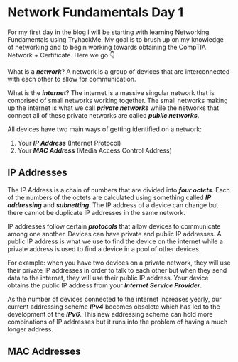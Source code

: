 # Network Fundamentals Day 1

For my first day in the blog I will be starting with learning Networking Fundamentals using TryhackMe. My goal is to brush up on my knowledge of networking and to begin working towards obtaining the CompTIA Network + Certificate. Here we go :point_down:

What is a ***network***? A network is a group of devices that are interconnected with each other to allow for communication.

What is the ***internet***? The internet is a massive singular network that is comprised of small networks working together. The small networks making up the internet is what we call ***private networks*** while the networks that connect all of these private networks are called ***public networks***. 

All devices have two main ways of getting identified on a network:
1. Your ***IP Address*** (Internet Protocol)
2. Your ***MAC Address*** (Media Access Control Address)

## IP Addresses

The IP Address is a chain of numbers that are divided into ***four octets***. Each of the numbers of the octets are calculated using something called ***IP addressing*** and ***subnetting***. The IP address of a device can change but there cannot be duplicate IP addresses in the same network. 

IP addresses follow certain ***protocols*** that allow devices to communicate among one another. Devices can have private and public IP addresses. A public IP address is what we use to find the device on the internet while a private address is used to find a device in a pool of other devices. 

For example: when you have two devices on a private network, they will use their private IP addresses in order to talk to each other but when they send data to the internet, they will use their public IP address. Your device obtains the public IP address from your ***Internet Service Provider***.

As the number of devices connected to the internet increases yearly, our current addressing scheme ***IPv4*** becomes obsolete which has led to the development of the ***IPv6***. This new addressing scheme can hold more combinations of IP addresses but it runs into the problem of having a much longer address. 

## MAC Addresses